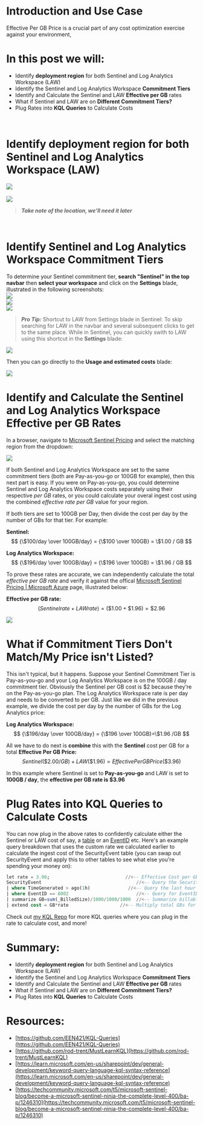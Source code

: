 # Introduction and Use Case

Effective Per GB Price is a crucial part of any cost optimization exercise against your environment, 

# In this post we will: 

- Identify **deployment region** for both Sentinel and Log Analytics Workspace (LAW)
- Identify the Sentinel and Log Analytics Workspace **Commitment Tiers**
- Identify and Calculate the Sentinel and LAW **Effective per GB** rates
- What if Sentinel and LAW are on **Different Commitment Tiers?** 
- Plug Rates into **KQL Queries** to Calculate Costs
<br/>


# Identify deployment region for both Sentinel and Log Analytics Workspace (LAW)

![](/assets/img/Optimization2/Sentinel.png)
<br/><br/>
![](/assets/img/Optimization2/Region.png)

>***Take note of the location, we'll need it later***
<br/>

# Identify Sentinel and Log Analytics Workspace Commitment Tiers

To determine your Sentinel commitment tier, **search "Sentinel" in the top navbar** then **select your workspace** and click on the **Settings** blade, illustrated in the following screenshots:<br/>
![](/assets/img/Optimization2/Sentinel.png)<br/>
![](/assets/img/Optimization2/workspace.png)<br/>
![](/assets/img/Optimization2/Sentinel_Settings_Blade.png)<br/>

> ***Pro Tip:*** Shortcut to LAW from Settings blade in Sentinel:
 To skip searching for LAW in the navbar and several subsequent clicks to get to the same place. While in Sentinel, you can quickly swith to LAW using this shortcut in the **Settings** blade:

![](/assets/img/Optimization2/LAWTierShortcut.png)

Then you can go directly to the **Usage and estimated costs** blade:

 
![](/assets/img/Optimization2/LAW%20Cost%20Blade.png)

# Identify and Calculate the Sentinel and Log Analytics Workspace Effective per GB Rates

In a browser, navigate to [Microsoft Sentinel Pricing](https://azure.microsoft.com/en-us/pricing/details/microsoft-sentinel/) and select the matching region from the dropdown: 

![](/assets/img/Optimization2/Region%26CurrencyDropdown.png)

If both Sentinel and Log Analytics Workspace are set to the same commitment tiers (both are Pay-as-you-go or 100GB for example), then this next part is easy. If you were on Pay-as-you-go, you could determine Sentinel and Log Analytics Workspace costs separately using their respective _per GB_ rates, or you could calculate your overal ingest cost using the combined _effective rate per GB_ value for your region. 

If both tiers are set to 100GB per Day, then divide the cost per day by the number of GBs for that tier. For example:

**Sentinel:**<br/>
$$ {\$100/day \over 100GB/day} = {\$100 \over 100GB} = \$1.00 / GB $$

**Log Analytics Workspace:**<br/>
$$ {\$196/day \over 100GB/day} = {\$196 \over 100GB} = \$1.96 / GB $$

To prove these rates are accurate, we can independently calculate the total _effective per GB rate_ and verify it against the offical [Microsoft Sentinel Pricing | Microsoft Azure](https://azure.microsoft.com/en-us/pricing/details/microsoft-sentinel/) page, illustrated below:

**Effective per GB rate:**<br/>
$$ (Sentinel rate + LAW rate) = (\$1.00 + \$1.96) = \$2.96 $$

![](/assets/img/Optimization2/Confirmation.png)


# What if Commitment Tiers Don't Match/My Price isn't Listed?

This isn't typical, but it happens. Suppose your Sentinel Commitment Tier is Pay-as-you-go and your Log Analytics Workspace is on the 100GB / day commitment tier. Obviously the Sentinel per GB cost is $2 because they're on the Pay-as-you-go plan. The Log Analytics Workspace rate is per day and needs to be converted to per GB. Just like we did in the previous example, we divide the cost per day by the number of GBs for the Log Analytics price:

**Log Analytics Workspace:**<br/>
$$ {\$196/day \over 100GB/day} = {\$196 \over 100GB}=\$1.96 /GB $$


All we have to do next is **combine** this with the **Sentinel** cost per GB for a total **Effective Per GB Price:**<br/>
$$ Sentinel (\$2.00/GB) + LAW (\$1.96) = Effective Per GB Price (\$3.96) $$

In this example where Sentinel is set to **Pay-as-you-go** and LAW is set to **100GB / day**, the **effective per GB rate is \$3.96**

# Plug Rates into KQL Queries to Calculate Costs

You can now plug in the above rates to confidently calculate either the Sentinel or LAW cost of say, a [table](https://github.com/EEN421/KQL-Queries/blob/Main/Cost%20of%20a%20Table.kql) or an [EventID](https://github.com/EEN421/KQL-Queries/blob/Main/Cost%20of%20EventID.kql) etc. 
Here's an example query breakdown that uses the custom rate we calculated earlier to calculate the ingest cost of the SecurityEvent table (you can swap out SecurityEvent and apply this to other tables to see what else you're spending your money on):

```sql
let rate = 3.96;                            //<-- Effective Cost per GB
SecurityEvent		             		        //<-- Query the SecurityEvent table
| where TimeGenerated > ago(1h)		         //<-- Query the last hour
| where EventID == 8002			                //<-- Query for EventID 8002
| summarize GB=sum(_BilledSize)/1000/1000/1000	//<-- Summarize billable volume in GB using the _BilledSize table column
| extend cost = GB*rate                   //<-- Multiply total GBs for the month by the effective rate (defined in first line of query)
```

Check out [my KQL Repo](https://github.com/EEN421/KQL-Queries) for more KQL queries where you can plug in the rate to calculate cost, and more!

# Summary:

- Identify **deployment region** for both Sentinel and Log Analytics Workspace (LAW)
- Identify the Sentinel and Log Analytics Workspace **Commitment Tiers**
- Identify and Calculate the Sentinel and LAW **Effective per GB** rates
- What if Sentinel and LAW are on **Different Commitment Tiers?** 
- Plug Rates into **KQL Queries** to Calculate Costs

# Resources:
- [https://github.com/EEN421/KQL-Queries](https://github.com/EEN421/KQL-Queries)
- [https://github.com/rod-trent/MustLearnKQL](https://github.com/rod-trent/MustLearnKQL)
- [https://learn.microsoft.com/en-us/sharepoint/dev/general-development/keyword-query-language-kql-syntax-reference](https://learn.microsoft.com/en-us/sharepoint/dev/general-development/keyword-query-language-kql-syntax-reference)
- [https://techcommunity.microsoft.com/t5/microsoft-sentinel-blog/become-a-microsoft-sentinel-ninja-the-complete-level-400/ba-p/1246310](https://techcommunity.microsoft.com/t5/microsoft-sentinel-blog/become-a-microsoft-sentinel-ninja-the-complete-level-400/ba-p/1246310)
